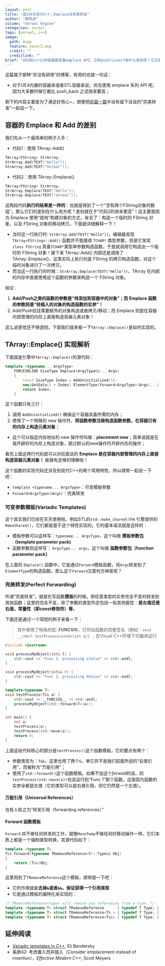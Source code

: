 ```yaml
---
layout: post
title: "虚幻4与现代C++：Emplace与完美转发"
author: "房燕良"
column: "Unreal Engine"
categories: unreal
tags: [unreal, c++]
image:
  path: mcpp
  feature: cover3.png
  credit: ""
  creditlink: ""
brief: "UE4和C++11的容器都具备emplace API，它和push/insert有什么差别呢？它又是如何实现的呢？"
---
```


这篇属于那种“并没有卵用”的博客，有用的也就一句话：
* 对于UE4内置的容器来或者STL容器来说，优先使用 emplace 系列 API 吧，因为大多数时候它都比 push_back 之流效率要高；  

剩下的内容主要是为了满足好奇心~，顺便把[前面一篇](http://neil3d.gitee.io/unreal/mcpp-move.html)中没有留下没说的“完美转发”一起说一下。

## 容器的 Emplace 和 Add 的差别

我们先从一个最简单的例子入手：

- 代码1：使用 TArray::Add()
```cpp
TArray<FString> StrArray;
StrArray.Add(TEXT("Hello"));
StrArray.Add(TEXT("Unreal"));
```

- 代码2：使用 TArray::Emplace()
```cpp
TArray<FString> StrArray;
StrArray.Emplace(TEXT("Hello"));
StrArray.Emplace(TEXT("Unreal"));
```

这两段代码**执行的结果是一样的**：也就是得到了一个“含有两个FString对象的数组”。那么它们的差别在什么地方呢？差别就在于“代码2的效率更高”！这主要是因为 Emplace 使用“就地”构建对象的方式，省去了：构造一个临时的 FString 对象，以及 FString 对象的移动拷贝。下面就详细解释一下！

- 当时这一行执行时: `StrArray.Add(TEXT("Hello"))`，编辑器发现 `TArray<FString>::Add()` 函数并不能接收 `TCHAR*` 类型参数，但是它发现 `class FString` 具备`TCHAR*`类型单参数构造函数，于是就调用它构造出一个临时的 FString 对象！接下来 TArray::Add() 内部还是调用了 TArray::Emplace()，这里实际上执行的是 FString 的拷贝构造函数，对这个临时对象进行了一次拷贝。
- 而当这一行执行的时候：`StrArray.Emplace(TEXT("Hello"))`，TArray 在内部的内存中直接使用这个函数的参数来构造一个 FString 对象。

结论：

1. **Add/Push之类的函数的参数是“待添加到容器中的对象”；而 Emplace 函数的参数则是“待插入的对象的构造函数的实参”！**
2. Add/Push往往需要额外的对象构造或者拷贝/移动；而 Emplace 则是在容器内部管理的内存上直接构造容器元素对象！

这么说感觉还不够透彻，下面我们就来看一下`TArray::Emplace()`是如何实现的。

## TArray::Emplace() 实现解析

下面就是引擎中`TArray::Emplace()`的源代码：

```cpp
template <typename... ArgsType>
	FORCEINLINE SizeType Emplace(ArgsType&&... Args)
	{
		const SizeType Index = AddUninitialized(1);
		new(GetData() + Index) ElementType(Forward<ArgsType>(Args)...);
		return Index;
	}
```

这个函数只有三行：
1. 调用 `AddUninitialized()` 确保这个容器具备所需的内存；
2. 使用了一个特殊的 new 操作符，**将函数参数当做构造函数参数，在容器已有的内存上构造元素对象**；
  * 这个可以指定内存地址的 new 操作符叫做：**placement new**；简单说就是在我开辟好的内存上构造对象，跳过默认的new操作符开辟内存的操作；

看完上面这两行代码就可以对前面说的 **Emplace 是在容器内部管理的内存上直接构造容器元素对象！** 能够有足够的理解啦！

这个函数的实现代码还涉及到现代C++的两个常用特性，所以顺带一起说一下吧：
- `template <typename... ArgsType>`：可变模板参数
- `Forward<ArgsType>(Args)`：完美转发

### 可变参数模板(Variadic Templates)

这个其实我们已经在天天使用啦，例如STL的`std::make_shared()`he 引擎提供的`MakeShared()`，它们都是基于这个特性实现的。它的基本语法就是这样的：

- 模板参数可以这样写：`typename... ArgsType`，这个叫做 **模板参数包（template parameter pack)**
- 函数参数则这样写： `ArgsType... args`，这个叫做 **函数参数包（function parameter pack）**

在上面的 `Emplace()` 函数中，它是通过`Forward`模板函数，将`Args`转发到了`ElementType`的构造函数。那么这个`Forward`又是何方神圣呢？

### 完美转发(Perfect Forwarding)

所谓“完美转发”，就是在写函数**模板**的时候，把任意类型的实参完全不变的转发到其他函数；这里的完全不变，除了参数的类型外还包括一些其他属性：**是左值还是右值，常量性（即const修饰符）等**。

下面还是通过一个简短的例子来看一下：
> 其中使用了特殊的宏: __FUNCSIG__，打印出函数的完整签名（例如：`void __cdecl testProcess<int&>(int &)`） , 在Visual C++环境下可编译运行

```cpp
#include <iostream>

void processMyObject(int& l) {
	std::cout << "Func 1. processing LValue" << std::endl;
}

void processMyObject(int&& r) {
	std::cout << "Func 2. processing RValue" << std::endl;
}

template<typename T>
void testProcess(T&& a) {
	std::cout << __FUNCSIG__ << std::endl;
	processMyObject(std::forward<T>(a));
}

int main() {
	int a;
	testProcess(a);
	testProcess(std::move(a));
	return 0;
}
```

上面这段代码核心的部分是`testProcess()`这个函数模板，它的要点有两个：
* 参数类型为：`T&&`，这里也用了两个`&`，单它并不是我们前面所说的“右值引用”，而被称为“万能引用”；
* 使用了`std::forward()`这个函数模板。如果不加这个*forwad*的话，则`testProcess(std::move(a))`也会运行到“Func 1”那个函数。这是因为函数的实参全都是左值（它的类型可以是右值引用，但它仍然是一个左值）。


#### 万能引用（Universal References）

也有人称之为“转发引用（forwarding references）”

#### Forward 函数模板

`Forward` 并不做任何转发的工作，就像`MoveTemp`不做任何的移动操作一样，它们本质上都是一个强制类型转换，其源代码如下：

```cpp
template <typename T>
T&& Forward(typename TRemoveReference<T>::Type&& Obj)
{
	return (T&&)Obj;
}
```

这里用到了`TRemoveReference`这个模板，顺带提一下吧：
- 它的作用就是**去掉`&`或者`&&`，保证获得一个引用类型**
- 它是通过模板的偏特化来实现的：

```cpp
/* TRemoveReference<type> will remove any references from a type. */
template <typename T> struct TRemoveReference      { typedef T Type; };
template <typename T> struct TRemoveReference<T& > { typedef T Type; };
template <typename T> struct TRemoveReference<T&&> { typedef T Type; };
```

## 延伸阅读

- [Variadic templates in C++](https://eli.thegreenplace.net/2014/variadic-templates-in-c/), Eli Bendersky
- 条款42: 考虑置入而非插入（Consider emplacement instead of insertion），*Effective Modern C++*, Scott Meyers